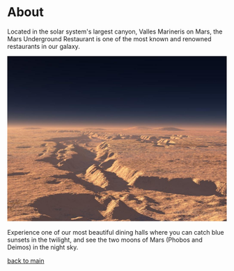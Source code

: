 # About

Located in the solar system's largest canyon, Valles Marineris on Mars, the Mars Underground Restaurant is one of the most known and renowned restaurants in our galaxy.  

![Mars Valles Marineris](images/mars-valles-marineris.jpg)

Experience one of our most beautiful dining halls where you can catch blue sunsets in the twilight, and see the two moons of Mars (Phobos and Deimos) in the night sky.

[back to main](./main.md/)